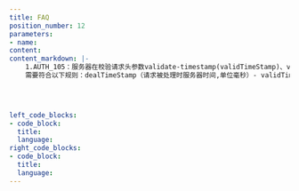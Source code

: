 ```yaml
---
title: FAQ
position_number: 12
parameters:
- name:
content:
content_markdown: |-
    1.AUTH_105：服务器在校验请求头参数validate-timestamp(validTimeStamp)、validate-recvwindow（recvwindow）时，
    需要符合以下规则：dealTimeStamp（请求被处理时服务器时间,单位毫秒）- validTimeStamp < recvwindow ，否则就会返回AUTH_105，为了避免此错误，建议validate-timestamp 设置为请求发出的时间，以毫秒为单位，validate-recvwindow设置的大一点
    



left_code_blocks:
- code_block:
  title:
  language:
right_code_blocks:
- code_block:
  title:
  language:
---
```

